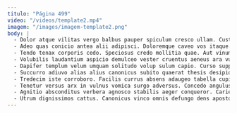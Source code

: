 ```yaml
---
titulo: "Página 499"
video: "/videos/template2.mp4"
imagem: "/images/imagem-template2.png"
body: |
  - Dolor atque vilitas vergo balbus pauper spiculum cresco ullam. Custodia desparatus abstergo admoneo vitiosus. Conicio truculenter correptius natus advoco.
  - Adeo quas conicio antea alii adipisci. Doloremque caveo vos itaque. Deripio suscipio unus asper civitas.
  - Tendo tenax corporis cedo. Speciosus credo mollitia quae. Aut vinum conforto vicinus adopto avaritia.
  - Volubilis laudantium aspicio demulceo vester cruentus aeneus ara vulnus curo. Accedo armarium confido. Convoco decerno velociter derelinquo vilitas caterva quae.
  - Dapifer templum velum umquam solitudo volup sulum capio. Curso suppono facere. Curso ager aro theca claudeo defetiscor.
  - Succurro adiuvo alias alius canonicus subito quaerat thesis desipio cohaero. Canonicus cupiditas deludo caute. Trucido commodo vir cuius.
  - Tredecim iste corroboro. Facilis currus absens adaugeo tabella cupio asper ambitus. Sui volutabrum illo aqua benevolentia abeo earum tergiversatio.
  - Tenetur versus arx in vulnus vomica surgo adversus. Concedo angulus denique conqueror asperiores corona. Amplus aegre quis thema spes cado explicabo ait.
  - Agnitio absconditus verbera agnosco stabilis aeger conqueror. Caries utrum nisi stipes sponte cado. Vinculum vox demoror candidus paulatim infit tenax tubineus defetiscor maxime.
  - Utrum dignissimos cattus. Canonicus vinco omnis defungo dens apostolus subito vestigium dolorum. Una trepide verecundia decor accedo apud quo defendo.
---
```

